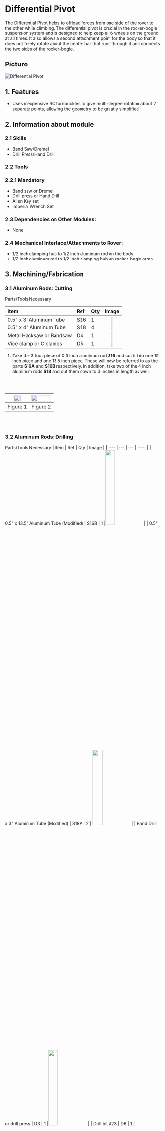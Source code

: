 # Differential Pivot

The Differential Pivot helps to offload forces from one side of the rover to the other while climbing. The differential pivot is crucial in the rocker-bogie suspension system and is designed to help keep all 6 wheels on the ground at all times. It also allows a second attachment point for the body so that it does not freely rotate about the center bar that runs through it and connects the two sides of the rocker-bogie.

## Picture

![Differential Pivot](../../images/differential_pivot/Differential_Pivot.png)

## 1. Features 

  * Uses inexpensive RC turnbuckles to give multi-degree rotation about 2 separate points, allowing the geometry to be greatly simplified

## 2. Information about module
### 2.1 Skills

  * Band Saw/Dremel
  * Drill Press/Hand Drill

### 2.2 Tools

### 2.2.1 Mandatory 

  * Band saw or Dremel
  * Drill press or Hand Drill
  * Allen Key set
  * Imperial Wrench Set

### 2.3 Dependencies on Other Modules:
  * None

### 2.4 Mechanical Interface/Attachments to Rover:
  * 1/2 inch clamping hub to 1/2 inch aluminum rod on the body
  * 1/2 inch aluminum rod to 1/2 inch clamping hub on rocker-bogie arms

## 3. Machining/Fabrication

### 3.1 Aluminum Rods: Cutting
   Parts/Tools Necessary

   | Item | Ref | Qty | Image |
   | :--- | :-- | :-- | :---: |
   | 0.5" x 3' Aluminum Tube | S16 | 1 | <img src="../../images/components/structural/S16.png" width="25%">|
   | 0.5" x 4" Aluminum Tube | S18 | 4 | <img src="../../images/components/structural/S18.png" width="25%"> |
   | Metal Hacksaw or Bandsaw | D4 | 1  |  <img src="../../images/components/tools/D4.png" width="25%"> |
   | Vice clamp or C clamps | D5 | 1 |  <img src="../../images/components/tools/D5.png" width="25%">|

   1. Take the 3 foot piece of 0.5 inch aluminum rod **S16** and cut it into one 15 inch piece and one 13.5 inch piece. These will now be referred to as the parts **S16A** and **S16B** respectively. In addition, take two of the 4 inch aluminum rods **S18** and cut them down to 3 inches in length as well.

   <br/><br/>

   | <img src="../../images/differential_pivot/15inch_cut.png" width="60%"> | <img src="../../images/differential_pivot/3inch_cut.png" width="100%">|
   |:-:|:-:|
   | Figure 1| Figure 2 |

   <br/><br/>

### 3.2 Aluminum Rods: Drilling
   Parts/Tools Necessary
   | Item | Ref | Qty | Image |
   | :--- | :-- | :-- | :---: |
   | 0.5" x 13.5" Aluminum Tube (Modified) | S16B | 1 |<img src="../../images/components/structural/S16.png" width="25%">|
   | 0.5" x 3" Aluminum Tube (Modified) | S18A | 2 | <img src="../../images/components/structural/S16.png" width="25%">|
   | Hand Drill or drill press | D3 | 1 |<img src="../../images/components/tools/D3.png" width="25%"> |
   | Drill bit #23 | D6 | 1 | <img src="../../images/components/tools/D6.png" width="25%"> |
   | Center punch or start drill bit | D7 | 1 | <img src="../../images/components/tools/D7.png" width="25%">  |
   | Vice or V-clamp | D8 | 1 |<img src="../../images/components/tools/D8.png" width="25%">  | 


   The turnbuckles must be attached to the differential pivot and rocker-bogie arm. We will accomplish this by drilling holes in the aluminum beam S16B and attaching two 5-hole aluminum bars on each side.
    
### 3.2.1 Hole drilling  
   Using a vice or clamp, firmly grab onto the 0.5 x 13.5 inch rod **S16B** with the end extending out around 2 inches from the edge of the vice/clamp. Mark the dimensions as shown in Figure 3. Carefully use a center drill to start the a center hole for these holes. It is important that the center hole is as centered as possible to prevent the bit from walk- ing/slipping during drilling, which could result in the bit breaking. Then, use a #23 (0.154 inch diameter) drill bit and drill all the way through both sides of the rod. This makes the **S16B** part.


   <br/><br/>

   | <img src="../../images/differential_pivot/Differential_Pivot_Cut.png" width="100%"> |
   | :--: |
   | Figure 3 |


   <br/><br/>

### 3.2.2 Test fit 
   Test the holes by taking the 5 Hole Aluminum Beams S21 and screws B7 and making sure that the screws go all the way through as shown in Figure 4. If they do not fit, you can Figure 3: Testing the differential pivot holes Flip the rod around and repeat the steps for the other side, making sure to align the holes’ axes as much as possible such that the holes are all parallel to the previous set.

   <br/><br/>

   | <img src="../../images/differential_pivot/Differential_Align.png" width="100%"> |
   | :--: |
   | Figure 4 |

   <br/><br/>

### 3.2.3 Hole drilling
  Next, take two of the 0.5x3 inch hollow rods **S18** and create the same set of holes as before, showed again in Figure 5 (this time, drill holes on just one end of each of the rods). Test each of the sets of holes to make sure the 5-hole aluminum beams will attach to each of the rods. These will now be the part **S18B**.

  <br/><br/>

  | <img src="../../images/differential_pivot/Differential_Standoff_Cut.png" width="100%"> |
  | :--: |
  | Figure 5 |

  <br/><br/>

## 4. Mechanical Assembly
  Parts/Tools Necessary

  | Item | Ref | Qty | Image | Item | Ref | Qty | Image|
  | :--- | :-- | :-- | :---: | :--- | :-- | :-- | :--: |
  | Single Pattern Bracket | S8 | 1 | <img src="../../images/components/structural/S16.png" width="30%"> | #6-32x1.25" Button Head Screw | B7 | 8 |<img src="../../images/components/screws/B7.png" width="100%"> |
  | 0.5" Circular Clamping Hub | S13 | 1 | <img src="../../images/components/structural/S13.png" width="30%">| #4-40x1.25" Button Head Screw | B9 | 4 | <img src="../../images/components/screws/B9.png" width="100%"> |
  | 0.5" x 13.5" Aluminum Tube (Modified) | S16B | 1 |<img src="../../images/components/structural/S16B.png" width="30%">| #6-32 Hex nut | B11 | 8 | <img src="../../images/components/screws/B11.png" width="100%"> |
  | 0.5" x 3" Aluminum Tube (Modified) | S18B | 2 | <img src="../../images/components/structural/S18B.png" width="30%">| #4-40 Hex nut | B12 | 4 | <img src="../../images/components/screws/B12.png" width="100%"> |
  | 0.5" Bottom Bore Clamp | S20 | 2 | <img src="../../images/components/structural/S20.png" width="15%">| #4-40 Washer | W2 | 24 | <img src="../../images/components/washers/W2.png" width="100%"> | 
  | 5 Hole Aluminum Beam | S21 | 8 | <img src="../../images/components/structural/S21.png" width="15%">| Wrench Set | D1 | 1 | <img src="../../images/components/tools/D1.png" width="100%"> |
  | RC Turnbuckle | S32 | 2 |<img src="../../images/components/structural/S32.png" width="15%">|  Allen Key Set | D2 | 1 | <img src="../../images/components/tools/D2.png" width="100%"> |
  | #6-32x1/4" Button Head Screw | B1 | 8 | <img src="../../images/components/screws/B1.png" width="30%"> | | | | | 

### 4.1 Build the Differential pivot block
### 4.1.1 Build clamping hub assembly
  Attach the the bottom bore clamping hubs **S20** to the single pattern bracket **S8** using screws **B1**. Then mount the 0.5” clamping hub **S13** to the bottom of this assembly using **B1** screws.

   <br/><br/>
   
  | <img src="../../images/differential_pivot/Diff_Step_1.png" width="100%"> | <img src="../../images/differential_pivot/Diff_Step_2.png" width="70%">|
  |:-:|:-:|
  | Figure 6| Figure 7 |


   <br/><br/>

### 4.1.2 Differential Pivot:

   Attach the turnbuckle **S32** to the modified 13.5-inch aluminum rod **S16B** as shown using the 5-hole aluminum bars **S21**, washers **W2**, screws **B7** and **B9**, hex nuts **B11** and **B12**. The outermost screw is the #4 screw, the others are #6.

   <br/><br/>

  | <img src="../../images/differential_pivot/Diff_Step_3.png" width="80%"> | <img src="../../images/differential_pivot/Diff_Step_4.png" width="100%">|
  |:-:|:-:|
  | Figure 8 | Figure 9 |

   <br/><br/>

### 4.1.3 Differential Pivot continued
 Pass the 13.5inch rod through the clamping hub assembly, making sure to center it as much as possible. Then repeat step 2 for the other side of the differential pivot. If necessary, unscrew the turnbuckles (by twisting the middle) to insert the rods into place, then screw the turnbuckle back together.

   <br/><br/>

  | <img src="../../images/differential_pivot/Diff_Step_5.png" width="100%">| <img src="../../images/differential_pivot/Diff_Step_6.png" width="90%">|
  |:-:|:-:|
  | Figure 8 | Figure 9 |

   <br/><br/>

### 4.1.3 Differential Pivot Vertical rods
  Repeat step 2 on each of the the 3 inch aluminum rods **S18B**. Finally, attach all the pieces of the turnbuckles together. Your differential pivot is now complete.

   <br/><br/>

  | <img src="../../images/differential_pivot/Diff_Step_7.png" width="100%"> |
  | :--: |
  | Figure 10 |

   <br/><br/>
   
## Disclaimer

Reference herein to any specific commercial product, process, or service by trade name, trademark, manufacturer, or otherwise, does not constitute or imply its endorsement by the United States Government or the Jet Propulsion Laboratory, California Institute of Technology. ⃝c 2018 California Institute of Technology. Government sponsorship acknowledged.
